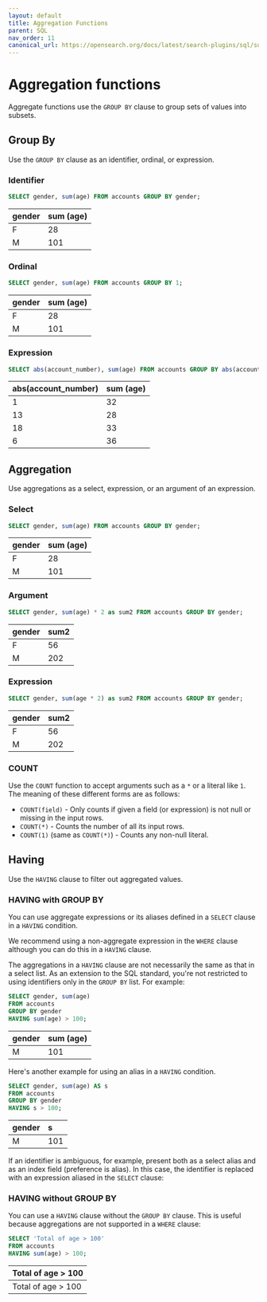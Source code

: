 ```yaml
---
layout: default
title: Aggregation Functions
parent: SQL
nav_order: 11
canonical_url: https://opensearch.org/docs/latest/search-plugins/sql/sql/aggregations/
---
```


# Aggregation functions

Aggregate functions use the `GROUP BY` clause to group sets of values into subsets.

## Group By

Use the `GROUP BY` clause as an identifier, ordinal, or expression.

### Identifier

```sql
SELECT gender, sum(age) FROM accounts GROUP BY gender;
```

| gender | sum (age)
:--- | :---
F | 28 |
M | 101 |

### Ordinal

```sql
SELECT gender, sum(age) FROM accounts GROUP BY 1;
```

| gender | sum (age)
:--- | :---
F | 28 |
M | 101 |

### Expression

```sql
SELECT abs(account_number), sum(age) FROM accounts GROUP BY abs(account_number);
```

| abs(account_number) | sum (age)
:--- | :---
| 1  | 32  |
| 13 | 28  |
| 18 | 33  |
| 6  | 36  |

## Aggregation

Use aggregations as a select, expression, or an argument of an expression.

### Select

```sql
SELECT gender, sum(age) FROM accounts GROUP BY gender;
```

| gender | sum (age)
:--- | :---
F | 28 |
M | 101 |

### Argument

```sql
SELECT gender, sum(age) * 2 as sum2 FROM accounts GROUP BY gender;
```

| gender | sum2
:--- | :---
F | 56 |
M | 202 |

### Expression

```sql
SELECT gender, sum(age * 2) as sum2 FROM accounts GROUP BY gender;
```

| gender | sum2
:--- | :---
F | 56 |
M | 202 |

### COUNT

Use the `COUNT` function to accept arguments such as a `*` or a literal like `1`.
The meaning of these different forms are as follows:

- `COUNT(field)` - Only counts if given a field (or expression) is not null or missing in the input rows.
- `COUNT(*)` - Counts the number of all its input rows.
- `COUNT(1)` (same as `COUNT(*)`) - Counts any non-null literal.

## Having

Use the `HAVING` clause to filter out aggregated values.

### HAVING with GROUP BY

You can use aggregate expressions or its aliases defined in a `SELECT` clause in a `HAVING` condition.

We recommend using a non-aggregate expression in the `WHERE` clause although you can do this in a `HAVING` clause.

The aggregations in a `HAVING` clause are not necessarily the same as that in a select list. As an extension to the SQL standard, you're not restricted to using identifiers only in the `GROUP BY` list.
For example:

```sql
SELECT gender, sum(age)
FROM accounts
GROUP BY gender
HAVING sum(age) > 100;
```

| gender | sum (age)
:--- | :---
M | 101 |

Here's another example for using an alias in a `HAVING` condition.

```sql
SELECT gender, sum(age) AS s
FROM accounts
GROUP BY gender
HAVING s > 100;
```

| gender | s
:--- | :---
M | 101 |

If an identifier is ambiguous, for example, present both as a select alias and as an index field (preference is alias). In this case, the identifier is replaced with an expression aliased in the `SELECT` clause:

### HAVING without GROUP BY

You can use a `HAVING` clause without the `GROUP BY` clause. This is useful because aggregations are not supported in a `WHERE` clause:

```sql
SELECT 'Total of age > 100'
FROM accounts
HAVING sum(age) > 100;
```

| Total of age > 100 |
:--- |
Total of age > 100 |
